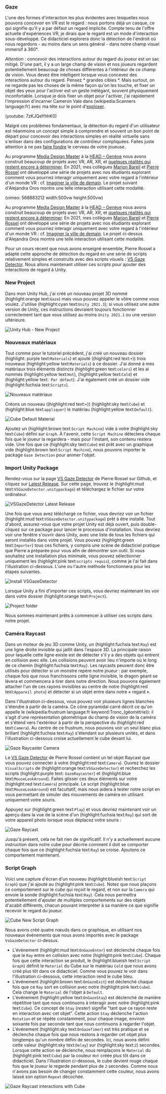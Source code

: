 ### Gaze
L'une des formes d'interaction les plus évidentes avec lesquelles nous pouvons concevoir en VR est le regard : nous portons déjà un casque, ce qui signifie qu'il y a par défaut un regard implicite. Compte tenu de l'offre actuelle d'expériences VR, je dirais que le regard est un mode d'interaction sous-développé. Ce didacticiel explorera donc la détection de l'endroit où nous regardons - au moins dans un sens général - dans notre champ visuel immersif à 360°.

*Attention* : concevoir des interactions autour du regard du joueur est un sac mitigé. D'une part, il y a un large champ de vision et nos joueurs regardent potentiellement beaucoup de choses différentes à l'intérieur de ce champ de vision. Vous devez être intelligent lorsque vous concevez des interactions autour du regard. Pensez * grandes cibles *. Mais surtout, on ne regarde pas les choses de la même façon qu'on les touche, et fixer un objet des yeux pour l'activer est un geste inélégant, souvent physiquement inconfortable. Lorsque je dois fixer un objet pour l'activer, j'ai rapidement l'impression d'incarner Cameron Vale dans (wikipedia:Scanners language:fr) avec ma tête sur le point d'[exploser](https://www.youtube.com/watch?v=YI3NoBeNwfk).

(youtube: 7zKJQeYhhK0)

Malgré ces problèmes fondamentaux, la détection du regard d'un utilisateur est néanmoins un concept simple à comprendre et souvent un bon point de départ pour concevoir des interactions simples en réalité virtuelle sans s'enliser dans des configurations de contrôleur compliquées. Faites juste attention à ne pas [faire fondre](https://www.youtube.com/watch?v=Np10WlC9iDk) le cerveau de votre joueuse.

Au programme [Media Design Master](https://www.hesge.ch/head/en/programs-research/master-arts-media-design) à la [HEAD – Genève](https://www.hesge.ch/head/en) nous avons construit beaucoup de projets avec VR, AR, XR, et [quelques réalités qui restent encore à déterminer](https://www.youtube.com/watch?v=FVJqeu_HfSA). En 2021, mes collègues [Marion Bareil](https://tourmaline-studio.com/fr#about) et [Pierre Rossel](https://github.com/prossel/) ont développé une série de projets avec nos étudiants explorant comment vous pourriez interagir uniquement avec votre regard à l'intérieur d'un monde VR : cf. [Imaginer la ville de demain](https://www.hesge.ch/head/en/project/vr-workshop-imagining-city-tomorrow). Le projet suivant d'Alejandra Oros montre une telle interaction utilisant cette modalité.

(vimeo: 568883212 width:500vw height:500vw)

Au programme [Media Design Master](https://www.hesge.ch/head/en/programs-research/master-arts-media-design) à la [HEAD – Genève](https://www.hesge.ch/head/en) nous avons construit beaucoup de projets avec VR, AR, XR, et [quelques réalités qui restent encore à déterminer](https://www.youtube.com/watch?v=FVJqeu_HfSA). En 2021, mes collègues [Marion Bareil](https://tourmaline-studio.com/fr#about) et [Pierre Rossel](https://github.com/prossel/) ont développé une série de projets avec nos étudiants explorant comment vous pourriez interagir uniquement avec votre regard à l'intérieur d'un monde VR : cf. [Imaginer la ville de demain](https://www.hesge.ch/head/en/project/vr-workshop-imagining-city-tomorrow). Le projet ci-dessus d'Alejandra Oros montre une telle interaction utilisant cette modalité.

Pour un cours récent que nous avons enseigné ensemble, Pierre Rossel a adapté cette approche de détection du regard en une série de scripts relativement simples et construits avec des scripts visuels : [VS Gaze Detector](https://github.com/prossel/VS-gaze-detector). Nous allons maintenant utiliser ces scripts pour ajouter des interactions de regard à Unity.

### New Project
Dans mon Unity Hub, j'ai créé un nouveau projet 3D nommé (highlight:orange text:`Gaze`) mais vous pouvez appeler le vôtre comme vous voulez. J'utilise (highlight:cyan text:`Unity 2021.3`); si vous utilisez une autre version de Unity, ces instructions devraient toujours fonctionner correctement tant que vous utilisez au moins `Unity 2021.1` ou une version ultérieure.

![Unity Hub - New Project](hub-new-project-gaze.png)

### Nouveaux matériaux
Tout comme pour le tutoriel précédent, j'ai créé un nouveau dossier (highlight: purple text:`Materials`) et ajouté ((highlight:red text:` + `)) trois nouveaux (highlight:yellow text:`Materials`) à ce dossier. J'ai donné à mes matériaux trois éléments distincts (highlight:green text:`colors`) et les ai nommés (highlight:yellow text:`Hot`), (highlight:yellow text:`Cold`) et (highlight:yellow text:` Par défaut`). J'ai également créé un dossier vide (highlight:fuchsia text:`Scripts`).

![Nouveaux matériaux](new-materials-hot-cold-default.jpg)

Créons un nouveau ((highlight:red text:` + `)) (highlight:sky text:`Cube`) et (highlight:blue text:`appliquer`) le matériau (highlight:yellow text:`Default`).

![Cube Default Material](new-cube-default-material.png)

Ajoutez un (highlight:brown text:`Script Machine`) vide à votre (highlight:sky text:`Cube`) défini sur `Graph`. À l'avenir, cette `Script Machine` détectera chaque fois que le joueur la regardera - mais pour l'instant, son contenu restera vide. Une fois que ce (highlight:sky text:`Cube`) est prêt avec un graphique vide (highlight:brown text:`Script Machine`), nous pouvons importer le package `Gaze Detection` pour animer l'objet.

### Import Unity Package
Rendez-vous sur la page [VS Gaze Detector](https://github.com/prossel/VS-gaze-detector) de Pierre Rossel sur Github, et cliquez sur [Latest Release](https://github.com/prossel/VS-gaze-detector/releases/tag/v1.3.0). Sur cette page, trouvez le (highlight:mud text:`VSGazeDetector.unitypackage`) et téléchargez le fichier sur votre ordinateur.

![VSGazeDetector Latest Release](vs-gaze-detector-release-latest.png)

Une fois que vous avez téléchargé ce fichier, vous devriez voir un fichier (highlight:mud text:`VSGazeDetector.unitypackage`) prêt à être installé. Tout d'abord, assurez-vous que votre projet Unity est déjà ouvert, puis double-cliquez sur ce package pour lancer le processus d'installation. Vous devriez voir une fenêtre s'ouvrir dans Unity, avec une liste de tous les fichiers qui seront installés dans votre projet. Vous pouvez (highlight:green text:`Importer`) tous ces fichiers, y compris une scène de didacticiel pratique que Pierre a préparée pour vous afin de démontrer son outil. Si vous souhaitez une installation plus minimale, vous pouvez sélectionner uniquement les (highlight:pink text:`scripts requis`), comme je l'ai fait dans l'illustration ci-dessous. L'une ou l'autre méthode fonctionnera pour les étapes suivantes.

![Install VSGazeDetector](import-vs-gaze-detector.png)

Lorsque Unity a fini d'importer ces scripts, vous devriez maintenant les voir dans votre dossier (highlight:orange text:`Project`).

![Project folder](project-vs-gaze-detector-scripts.png)

Nous sommes maintenant prêts à commencer à utiliser ces scripts dans notre projet.

### Caméra Raycast
Dans un moteur de jeu 3D comme Unity, un (highlight:fuchsia text:`Ray`) est une ligne droite invisible qui jaillit dans l'espace 3D. La principale raison pour laquelle cette ligne existe est de détecter s'il y a des objets qui entrent en collision avec elle. Les collisions peuvent avoir lieu n'importe où le long de ce chemin (highlight:fuchsia text:`Ray`). Les raycasts peuvent donc être utilisés pour détecter si un monstre repère notre joueur : par exemple, chaque fois que nous franchissons cette ligne invisible, le dragon géant se lèvera et commencera à tirer dans notre direction. Nous pouvons également attacher l'un de ces rayons invisibles au centre de notre (highlight:red text:`Appareil photo`) et détecter si un objet entre dans notre « regard ».

Dans l'illustration ci-dessous, vous pouvez voir plusieurs lignes blanches s'étendre à partir de la caméra. Ce cône pyramidal carré décrit ce qu'on appelle le (wikipedia:frustrum language:fr keyword:Tronc_(géométrie)): il s'agit d'une représentation géométrique du champ de vision de la caméra et s'étend vers l'extérieur à partir de la perspective du (highlight:red text:`Camera`). Au centre de ce frustrum, nous pouvons voir un seul blanc plus brillant (highlight:fuchsia text:`Ray`) s'étendant sur plusieurs unités, et dans l'illustration ci-dessous croise actuellement le cube devant lui.

![Gaze Raycaster Camera](gaze-raycaster-mouse-camera.png)

Le [VS Gaze Detector](https://github.com/prossel/VS-gaze-detector) de Pierre Rossel contient un tel objet Raycast que vous pouvez connecter à votre (highlight:red text:`Camera`). Ouvrez le dossier `VisualScripts` de (highlight:orange text:`VSGazeDetector`) et recherchez les scripts (highlight:purple text: `GazeRaycaster`) et (highlight:blue text:`MouseLookAround`). Faites glisser ces deux éléments sur votre (highlight:red text:`Caméra`) principale. Le script (highlight:blue text:`MouseLookAround`) est facultatif, mais nous aidera à tester notre script en vous permettant de simuler des mouvements de caméra en utilisant uniquement votre souris.

Appuyez sur (highlight:green text:`Play`) et vous devriez maintenant voir un aperçu dans la vue de la scène d'un (highlight:fuchsia text:`Ray`) qui sort de votre appareil photo lorsque vous déplacez votre souris :

![Gaze Raycast](gaze-raycast.gif)

Jusqu'à présent, cela ne fait rien de significatif. Il n'y a actuellement aucune instruction dans notre cube pour décrire comment il doit se comporter chaque fois que ce (highlight:fuchsia text:`Ray`) se croise. Ajoutons ce comportement maintenant.

### Script Graph
Voici une capture d'écran d'un nouveau (highlight:blueish text:`Script Graph`) que j'ai ajouté au (highlight:pink text:`Cube`). Notez que nous plaçons ce comportement sur le *cube* qui *reçoit* le regard, et non sur la `Camera` qui envoie la sonde (highlight:fuchsia text:`Ray`). Cela nous permettra potentiellement d'ajouter de multiples comportements sur des objets d'acabit différents, chacun pouvant interpréter à sa manière ce que signifie recevoir le regard du joueur.

![Cube New Script Graph](gaze-cube-script-graph.png)

Nous avons créé quatre nœuds dans ce graphique, en utilisant nos nouveaux événements que nous avons importés avec le package `VsGazeDetector` ci-dessus.
- L'événement (highlight:mud text:`OnGazeEnter`) est déclenché chaque fois que le `Ray` entre en collision avec notre (highlight:pink text:`Cube`). Chaque fois que cette interaction se produit, le (highlight:blueish text:`Script Graph`) définit le `Material` du Cube sur le matériau `Cold` que nous avons créé plus tôt dans ce didacticiel. Comme vous pouvez le voir dans l'illustration ci-dessous, cette interaction rend le cube bleu.
- L'événement (highlight:brown text:`OnGazeExit`) est déclenché chaque fois que ce `Ray` sort en collision avec notre (highlight:pink text:`Cube`). Cela change le `Material` de l'objet à `Default`.
- L'événement (highlight:yellow text:`OnGazeStay`) est déclenché de manière répétitive tant que nous continuons à interagir avec notre (highlight:pink text:`Cube`). Ce concept de `Stay` (*rester*) signifie "tant que ce rayon reste en interaction avec cet objet". Cette action `Stay` déclenche l'action `Rotation` et se répète constamment, pour chaque image, environ soixante fois par seconde tant que nous continuons à regarder l'objet.
- L'événement (highlight:sky text:`OnGazeTimer`) est très pratique et se déclenche chaque fois que nous restons à regarder cet objet plus longtemps qu'un nombre défini de secondes. Ici, nous avons défini cette valeur (highlight:sky text:`Delay`) sur (highlight:sky text:`2`) secondes. Lorsque cette action se déclenche, nous remplaçons le `Material` du (highlight:pink text:`Cube`) par la couleur `Hot` créée plus tôt dans ce didacticiel. Dans l'illustration ci-dessous, le cube devient rouge chaque fois que le joueur le regarde pendant plus de `2` secondes. Comme nous n'avons pas besoin de changer constamment cette couleur, nous avons laissé son option `Repeat` décochée.

![Gaze Raycast interactions with Cube](gaze-raycast-change-material.gif)